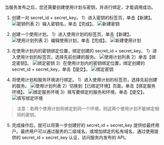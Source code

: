 当服务发布之后，您还需要创建使用计划与密钥，并进行绑定，才能调用成功。
1. 创建一对 secret_id + secret_key。
	1）进入密钥的标签页，单击【新建】。
	![密钥列表](http://imgcache.tcecqpoc.fsphere.cn/image/mc.qcloudimg.com/static/img/dba3b996aff0e3cae78e30ea949c04ba/image.png)
	2）输入密钥名，单击【完成】。
	![新建密钥](http://imgcache.tcecqpoc.fsphere.cn/image/mc.qcloudimg.com/static/img/b552fcf62a764e6807b924d8f68a5c69/image.png)

2. 创建一个使用计划。
	1）进入使用计划的标签页，单击【新建】。
	![使用计划列表](http://imgcache.tcecqpoc.fsphere.cn/image/mc.qcloudimg.com/static/img/e00d7896c262b72cd039b818a41dc22c/image.png)
	2）编辑使用计划，单击【完成】。
![新建使用计划](http://imgcache.tcecqpoc.fsphere.cn/image/mc.qcloudimg.com/static/img/210a7b685bf94ae5603bfab0be182c9a/image.png)

3. 在使用计划内的密钥绑定位置，绑定创建的 secret_id + secret_key。
	1）进入使用计划的标签页，选择先前创建的服务。
	![使用计划列表](https:http://imgcache.tcecqpoc.fsphere.cn/image/mc.qcloudimg.com/static/img/e520bbd87f1202a9536bd5646f6b4ea4/image.png)
	2）单击【绑定密钥】。
	![绑定密钥](http://imgcache.tcecqpoc.fsphere.cn/image/mc.qcloudimg.com/static/img/1cf88feb2bc753ce9d9dc038cee834dc/image.png)
	3）在使用计划内的密钥绑定位置，绑定创建的 secret_id + secret_key，单击【提交】。
	![绑定密钥](http://imgcache.tcecqpoc.fsphere.cn/image/mc.qcloudimg.com/static/img/7232cd0acbec6d2aefee23e962fe4b0c/image.png)
	
4. 将使用计划和服务环境进行绑定。
	1）进入使用计划的标签页，选择先前创建的服务。
	![使用计划列表](https:http://imgcache.tcecqpoc.fsphere.cn/image/mc.qcloudimg.com/static/img/e520bbd87f1202a9536bd5646f6b4ea4/image.png)
	2）切换到【已绑定环境】页面，单击【绑定服务环境】。
	![绑定服务环境](http://imgcache.tcecqpoc.fsphere.cn/image/mc.qcloudimg.com/static/img/045ce20ca4f085e4ab4823f1b5dd29eb/image.png)
	3）填写要绑定的服务和环境，单击【提交】。
	![填写绑定环境](http://imgcache.tcecqpoc.fsphere.cn/image/mc.qcloudimg.com/static/img/f4afc060250f32e36cf5e5a5e40025ff/image.png)
> 注意：若两个使用计划将绑定到同一个环境，则这两个使用计划不能绑定相同的密钥。

5. 完成操作后，就可以将第一步创建好的 secret_id + secret_key 提供给最终用户。最终用户可以通过服务的二级域名，或增加绑定的私有域名，通过使用提供的 secret_id + secret_key 认证，访问服务内发布的 API。